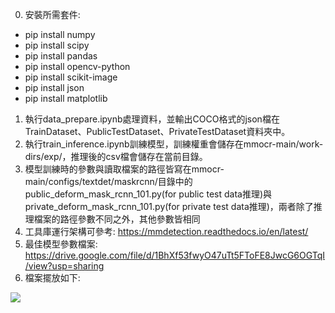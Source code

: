 0. 安裝所需套件:
* pip install numpy
* pip install scipy
* pip install pandas
* pip install opencv-python
* pip install scikit-image
* pip install json
* pip install matplotlib
1. 執行data_prepare.ipynb處理資料，並輸出COCO格式的json檔在TrainDataset、PublicTestDataset、PrivateTestDataset資料夾中。
2. 執行train_inference.ipynb訓練模型，訓練權重會儲存在mmocr-main/work-dirs/exp/，推理後的csv檔會儲存在當前目錄。
3. 模型訓練時的參數與讀取檔案的路徑皆寫在mmocr-main/configs/textdet/maskrcnn/目錄中的public_deform_mask_rcnn_101.py(for public test data推理)與private_deform_mask_rcnn_101.py(for private test data推理)，兩者除了推理檔案的路徑參數不同之外，其他參數皆相同
4. 工具庫運行架構可參考: https://mmdetection.readthedocs.io/en/latest/ 
5. 最佳模型參數檔案: https://drive.google.com/file/d/1BhXf53fwyO47uTt5FToFE8JwcG6OGTqI/view?usp=sharing
6. 檔案擺放如下:

![](https://i.imgur.com/WWiVdge.png)

  
